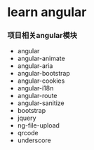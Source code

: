 # learn angular

### 项目相关angular模块

* angular
* angular-animate
* angular-aria
* angular-bootstrap
* angular-cookies
* angular-i18n
* angular-route
* angular-sanitize
* bootstrap
* jquery
* ng-file-upload
* qrcode
* underscore
